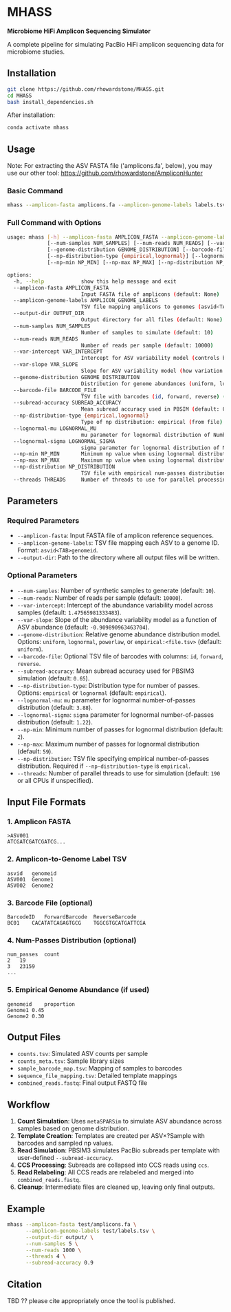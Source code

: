 # MHASS

**Microbiome HiFi Amplicon Sequencing Simulator**

A complete pipeline for simulating PacBio HiFi amplicon sequencing data for microbiome studies.

## Installation

```bash
git clone https://github.com/rhowardstone/MHASS.git
cd MHASS
bash install_dependencies.sh
```

After installation:

```bash
conda activate mhass
```

## Usage

Note: For extracting the ASV FASTA file ('amplicons.fa', below), you may use our other tool: https://github.com/rhowardstone/AmpliconHunter

### Basic Command

```bash
mhass --amplicon-fasta amplicons.fa --amplicon-genome-labels labels.tsv --output-dir output/
```

### Full Command with Options

```bash
usage: mhass [-h] --amplicon-fasta AMPLICON_FASTA --amplicon-genome-labels AMPLICON_GENOME_LABELS --output-dir OUTPUT_DIR
             [--num-samples NUM_SAMPLES] [--num-reads NUM_READS] [--var-intercept VAR_INTERCEPT] [--var-slope VAR_SLOPE]
             [--genome-distribution GENOME_DISTRIBUTION] [--barcode-file BARCODE_FILE] [--subread-accuracy SUBREAD_ACCURACY]
             [--np-distribution-type {empirical,lognormal}] [--lognormal-mu LOGNORMAL_MU] [--lognormal-sigma LOGNORMAL_SIGMA]
             [--np-min NP_MIN] [--np-max NP_MAX] [--np-distribution NP_DISTRIBUTION] [--threads THREADS]

options:
  -h, --help            show this help message and exit
  --amplicon-fasta AMPLICON_FASTA
                        Input FASTA file of amplicons (default: None)
  --amplicon-genome-labels AMPLICON_GENOME_LABELS
                        TSV file mapping amplicons to genomes (asvid<TAB>genomeid) (default: None)
  --output-dir OUTPUT_DIR
                        Output directory for all files (default: None)
  --num-samples NUM_SAMPLES
                        Number of samples to simulate (default: 10)
  --num-reads NUM_READS
                        Number of reads per sample (default: 10000)
  --var-intercept VAR_INTERCEPT
                        Intercept for ASV variability model (controls baseline variation between samples) (default: 1.47565981333483)
  --var-slope VAR_SLOPE
                        Slope for ASV variability model (how variation changes with abundance) (default: -0.909890963463704)
  --genome-distribution GENOME_DISTRIBUTION
                        Distribution for genome abundances (uniform, lognormal, powerlaw, or empirical:<file>) (default: uniform)
  --barcode-file BARCODE_FILE
                        TSV file with barcodes (id, forward, reverse) (default: None)
  --subread-accuracy SUBREAD_ACCURACY
                        Mean subread accuracy used in PBSIM (default: 0.65) (default: 0.65)
  --np-distribution-type {empirical,lognormal}
                        Type of np distribution: empirical (from file) or lognormal (default: empirical)
  --lognormal-mu LOGNORMAL_MU
                        mu parameter for lognormal distribution of Number of Passes (default from empirical fit) (default: 3.88)
  --lognormal-sigma LOGNORMAL_SIGMA
                        sigma parameter for lognormal distribution of Num Passes (default from empirical fit) (default: 1.22)
  --np-min NP_MIN       Minimum np value when using lognormal distribution (default: 2)
  --np-max NP_MAX       Maximum np value when using lognormal distribution (default: 59)
  --np-distribution NP_DISTRIBUTION
                        TSV file with empirical num-passes distribution (default: None)
  --threads THREADS     Number of threads to use for parallel processing (default: 190)
```

## Parameters

### Required Parameters

* `--amplicon-fasta`: Input FASTA file of amplicon reference sequences.
* `--amplicon-genome-labels`: TSV file mapping each ASV to a genome ID. Format: `asvid<TAB>genomeid`.
* `--output-dir`: Path to the directory where all output files will be written.

### Optional Parameters

* `--num-samples`: Number of synthetic samples to generate (default: `10`).
* `--num-reads`: Number of reads per sample (default: `10000`).
* `--var-intercept`: Intercept of the abundance variability model across samples (default: `1.47565981333483`).
* `--var-slope`: Slope of the abundance variability model as a function of ASV abundance (default: `-0.909890963463704`).
* `--genome-distribution`: Relative genome abundance distribution model. Options: `uniform`, `lognormal`, `powerlaw`, or `empirical:<file.tsv>` (default: `uniform`).
* `--barcode-file`: Optional TSV file of barcodes with columns: `id`, `forward`, `reverse`.
* `--subread-accuracy`: Mean subread accuracy used for PBSIM3 simulation (default: `0.65`).
* `--np-distribution-type`: Distribution type for number of passes. Options: `empirical` or `lognormal` (default: `empirical`).
* `--lognormal-mu`: `mu` parameter for lognormal number-of-passes distribution (default: `3.88`).
* `--lognormal-sigma`: `sigma` parameter for lognormal number-of-passes distribution (default: `1.22`).
* `--np-min`: Minimum number of passes for lognormal distribution (default: `2`).
* `--np-max`: Maximum number of passes for lognormal distribution (default: `59`).
* `--np-distribution`: TSV file specifying empirical number-of-passes distribution. Required if `--np-distribution-type` is `empirical`.
* `--threads`: Number of parallel threads to use for simulation (default: `190` or all CPUs if unspecified).
## Input File Formats

### 1. Amplicon FASTA

```
>ASV001
ATCGATCGATCGATCG...
```

### 2. Amplicon-to-Genome Label TSV

```
asvid	genomeid
ASV001	Genome1
ASV002	Genome2
```

### 3. Barcode File (optional)

```
BarcodeID	ForwardBarcode	ReverseBarcode
BC01	CACATATCAGAGTGCG	TGGCGTGCATGATTCGA
```

### 4. Num-Passes Distribution (optional)

```
num_passes	count
2	19
3	23159
...
```

### 5. Empirical Genome Abundance (if used)

```
genomeid	proportion
Genome1	0.45
Genome2	0.30
```

## Output Files

* `counts.tsv`: Simulated ASV counts per sample
* `counts_meta.tsv`: Sample library sizes
* `sample_barcode_map.tsv`: Mapping of samples to barcodes
* `sequence_file_mapping.tsv`: Detailed template mappings
* `combined_reads.fastq`: Final output FASTQ file

## Workflow

1. **Count Simulation**: Uses `metaSPARSim` to simulate ASV abundance across samples based on genome distribution.
2. **Template Creation**: Templates are created per ASV×?Sample with barcodes and sampled np values.
3. **Read Simulation**: PBSIM3 simulates PacBio subreads per template with user-defined `--subread-accuracy`.
4. **CCS Processing**: Subreads are collapsed into CCS reads using `ccs`.
5. **Read Relabeling**: All CCS reads are relabeled and merged into `combined_reads.fastq`.
6. **Cleanup**: Intermediate files are cleaned up, leaving only final outputs.

## Example

```bash
mhass --amplicon-fasta test/amplicons.fa \
      --amplicon-genome-labels test/labels.tsv \
      --output-dir output/ \
      --num-samples 5 \
      --num-reads 1000 \
      --threads 4 \
      --subread-accuracy 0.9
```

## Citation

TBD ?? please cite appropriately once the tool is published.
